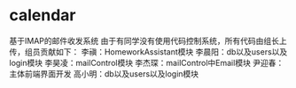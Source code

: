 # calendar
基于IMAP的邮件收发系统
由于有同学没有使用代码控制系统，所有代码由组长上传，组员贡献如下：
李禛：HomeworkAssistant模块
李晨阳：db以及users以及login模块
李昊凌：mailControl模块
李杰琛：mailControl中Email模块
尹迎春：主体前端界面开发
高小明：db以及users以及login模块
